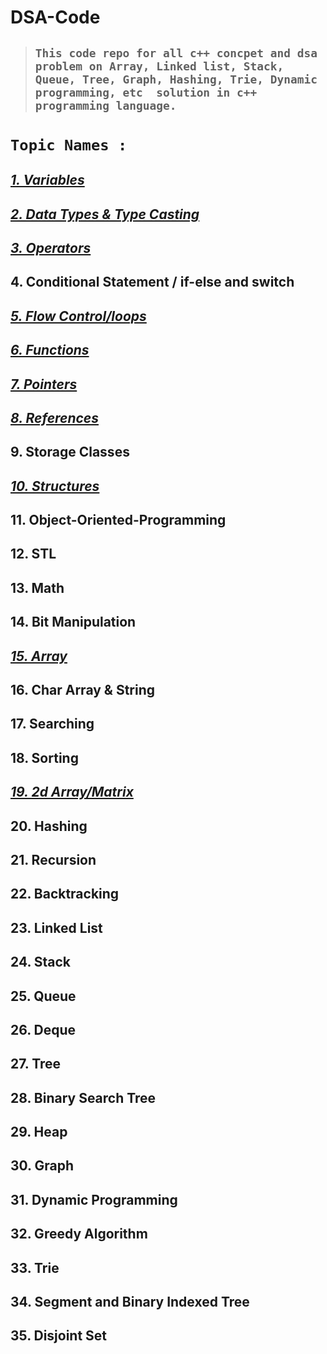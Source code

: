 # **DSA-Code**
> ## **`This code repo for all c++ concpet and dsa problem on Array, Linked list, Stack, Queue, Tree, Graph, Hashing, Trie, Dynamic programming, etc  solution in c++ programming language.`**


# **`Topic Names :`**
## [**_1. Variables_**](./Variables/ "Variables")    <br/>
## [**_2. Data Types & Type Casting_**](./Data%20Types%20%26%20Type%20Casting/ "Data Types & Type Casting")    <br/>
## [**_3. Operators_**](./Operators/ "Operators")    <br/>
## 4. Conditional Statement / if-else and switch   <br/>
## [**_5. Flow Control/loops_**](./Loops/ "Loops")    <br/>
## [**_6. Functions_**](./Functions "Functions")    <br/>
## [**_7. Pointers_**](./Pointers "Pointers")    <br/>
## [**_8. References_**](./Reference "References")    <br/>
## 9. Storage Classes   <br/>
## [**_10. Structures_**](./Structure "Structure")    <br/>
## 11. Object-Oriented-Programming    <br/>
## 12. STL  <br/>
## 13. Math   <br/>
## 14. Bit Manipulation   <br/>
## [**_15. Array_**](./Array "Array")    <br/>
## 16. Char Array & String   <br/>
## 17. Searching    <br/>
## 18. Sorting    <br/>
## [**_19. 2d Array/Matrix_**](./2D%20Array%20 "2D Array")    <br/>
## 20. Hashing   <br/>
## 21. Recursion  <br/>
## 22. Backtracking   <br/>
## 23. Linked List   <br/>
## 24. Stack    <br/>
## 25. Queue   <br/>
## 26. Deque   <br/>
## 27. Tree   <br/>
## 28. Binary Search Tree    <br/>
## 29. Heap   <br/>
## 30. Graph   <br/>
## 31. Dynamic Programming    <br/>
## 32. Greedy Algorithm    <br/>
## 33. Trie   <br/>
## 34. Segment and Binary Indexed Tree  <br/>
## 35. Disjoint Set   <br/>